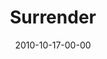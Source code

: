 ---
layout: message
category: message
series: "Game Change"
title: "Surrender"
date: 2010-10-17-00-00
message_id: 642
---